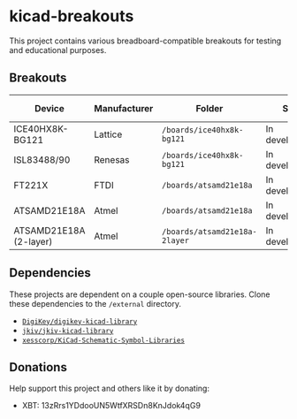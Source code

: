 # kicad-breakouts

This project contains various breadboard-compatible breakouts for testing and educational purposes.

## Breakouts

| Device | Manufacturer | Folder | Status | External Link |
| --- | --- | --- | --- | --- |
| ICE40HX8K-BG121 | Lattice | `/boards/ice40hx8k-bg121` | In development... | [[1]](http://www.latticesemi.com/iCE40) |
| ISL83488/90 | Renesas | `/boards/ice40hx8k-bg121` | In development... | [[2]](https://www.renesas.com/us/en/products/interface/rs-485-rs-422-rs-232/rs-485-rs-422/device/ISL83488.html) |
| FT221X | FTDI | `/boards/atsamd21e18a` | In development... | [[3]](https://www.ftdichip.com/Products/ICs/FT221X.html) |
| ATSAMD21E18A | Atmel | `/boards/atsamd21e18a` | In development... | [[4]](https://www.microchip.com/wwwproducts/en/ATsamd21e18) |
| ATSAMD21E18A (2-layer) | Atmel | `/boards/atsamd21e18a-2layer` | In development... | [[4]](https://www.microchip.com/wwwproducts/en/ATsamd21e18) |

## Dependencies

These projects are dependent on a couple open-source libraries. Clone these dependencies to the `/external` directory.

* [`DigiKey/digikey-kicad-library`](https://github.com/DigiKey/digikey-kicad-library)
* [`jkiv/jkiv-kicad-library`](https://github.com/jkiv/jkiv-kicad-library)
* [`xesscorp/KiCad-Schematic-Symbol-Libraries`](https://github.com/xesscorp/KiCad-Schematic-Symbol-Libraries.git)

## Donations 

Help support this project and others like it by donating:

* XBT: 13zRrs1YDdooUN5WtfXRSDn8KnJdok4qG9
